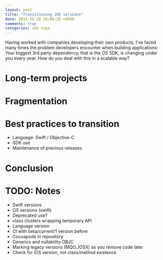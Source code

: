```yaml
---
layout: post
title: "Transitioning iOS versions"
date: 2015-11-28 20:06:25 +0000
comments: true
categories: iOS tips
---
```


Having worked with companies developing their own products, I've faced many times the problem developers encounter when building applications: Your biggest 3rd party dependency, that is the OS SDK, is changing under you every year. How do you deal with this in a scalable way? 

<!-- more -->

# Long-term projects


# Fragmentation

[fragmentation]: {{site.url}}/blog/2015/05/27/fragmentation/

# Best practices to transition
- Language: Swift / Objective-C
- SDK use
- Maintenance of previous releases

# Conclusion



# TODO: Notes
- Swift versions
- OS versions (swift)
- Deprecated use?
- class clusters wrapping temporary API
- Language version
- CI with beta/current/1 version before
- Cocoapods in repository
- Generics and nullability OBJC
- Marking legacy versions (MQG_IOSX) so you remove code later
- Check for iOS version, not class/method existence